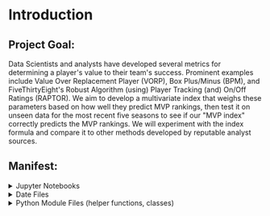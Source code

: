 # **Introduction**

## **Project Goal**:
Data Scientists and analysts have developed several metrics for determining a player's value to their team's success. Prominent examples include Value Over Replacement Player (VORP), Box Plus/Minus (BPM), and FiveThirtyEight's Robust Algorithm (using) Player Tracking (and) On/Off Ratings (RAPTOR)​. We aim to develop a multivariate index that weighs these parameters based on how well they predict MVP rankings, then test it on unseen data for the most recent five seasons to see if our "MVP index" correctly predicts the MVP rankings.​ We will experiment with the index formula and compare it to other methods developed by reputable analyst sources.

## **Manifest**:

<details>
<summary>Jupyter Notebooks</summary>

* #### FeatureSelection.ipynb:

Feature Selection notebook where we use the `preprocess_and_train` function from `preptrain.py` and ensemble the methods to generate the best 10 features.
  
* #### DataCleaning_EDA.ipynb:
  
Exploratory notebook where the data is cleaned; includes some basic EDA.

* #### Models.ipynb:

Modeling notebook where we use the selected features (from `df_selected.csv`) to train and evaluate a range of models and extract their feature importance. These results will inform how we weight features in the index.
</details>

<details>
<summary>Date Files</summary>

* #### df_clean.csv:
  
Main .csv file used for training and validation.

* #### df_last.csv:
  
Testing .csv file for examining model performance on last 5 seasons (2018-22).

* #### df_selected.csv:

Selected features .csv containing the subset of predictor variables.  

* #### mvp_data.csv:  

Initial NBA mvp data set. Reduced in MVP.ipynb code to essential rows and columns of study.
</details>

<details>
<summary>Python Module Files (helper functions, classes)</summary>

* #### pltcorrheatmap.py:
  
Custom function for generating correlation heat maps as we determine feature importance.

* #### preptrain.py:
  
Custom function/pipeline for preprocessing and feature selection; you can see descriptions for each step in the process using the dropdown menu below:

  - Defining Numeric Columns (Excluding "Pos"):

  This step identifies the numeric columns in the input DataFrame `df`, excluding the column labeled "Pos" for player position.

  - Splitting Data into Training and Testing Sets:

  Splits the input data into training and testing sets using the `train_test_split` function from `scikit-learn`.

  - Defining Preprocessing Steps:

  Defines the preprocessing steps using pipelines. For numeric features, we impute missing values with the median value and then scale the features   using standardization (subtracting the mean and dividing by the standard deviation). For categorical features (specifically "Pos"), we apply one-  hot encoding while ignoring unknown categories.

  - Preprocessing Training and Testing Data:

  Applies the preprocessing separately to the training and testing datasets using the `fit_transform` and `transform` methods of the     `ColumnTransformer`.

  - Extracting Feature Names:

  Extracts the feature names from the `ColumnTransformer` object. This step removes any prefixes such as "num__" or "cat__".

  - Filter Method - SelectKBest:

  Uses SelectKBest with ANOVA F-value to select the top 10 features based on their scores. These scores represent the strength of the relationship   between each feature and the target variable.

  - Wrapper Method 1 - Random Forest Feature Importance:

  Trains a Random Forest Regressor on the preprocessed training data to determine feature importance and selects the top 10 features with the     highest feature importance scores.

  - Embedded Method - L1-based feature selection using Lasso:

  LassoCV (Lasso Cross-validation) is employed to perform L1-based feature selection. It iteratively fits Lasso models with different   regularization strengths (alphas) and selects features based on non-zero coefficients.

  - Performs Principal Component Analysis (PCA):

  Performs PCA to reduce the dimensionality of the data and select the top 10 principal components as features.

  - Stability Selection with Lasso:
  Uses Stability Selection with Lasso to select features. We apply LassoCV within SelectFromModel to select features based on stability across   multiple Lasso models.

  - Recursive Feature Elimination with Cross-Validation (RFECV):

  Applies RFECV, a wrapper method that recursively selects features by recursively training the model and selecting the best-performing subset of   features through cross-validation.

  - Wrapper Method 2 - Gradient Boosting Machine Feature Importance

  Trains a Gradient Boosting Machine model on the preprocessed training data to determine feature importance and selects the top 10 features with   the highest feature importance scores.

  - Embedded Method 2 - Support Vector Regressor

  Uses Support Vector Regressor (SVR) within SelectFromModel to perform embedded feature selection. Features are selected based on the coefficients   obtained from the SVR model.

  - Preparing Final Data for Training:

  Extracts the selected features from the preprocessed training and testing data and prepares the final datasets (X_train, X_test, y_train, y_test)   for model training and evaluation.

- Returning Results:

The function returns various components: the selected features from each method (features_filter, features_wrapper, features_embedded), the names of the selected features (feature_names), and the preprocessed training and testing data along with their corresponding labels.
</details>
